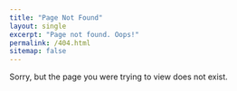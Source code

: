 ```yaml
---
title: "Page Not Found"
layout: single
excerpt: "Page not found. Oops!"
permalink: /404.html
sitemap: false
---
```


Sorry, but the page you were trying to view does not exist.

<script type="text/javascript">
  var GOOG_FIXURL_LANG = 'en';
  var GOOG_FIXURL_SITE = '{{ site.url }}'
</script>
<script type="text/javascript"
  src="//linkhelp.clients.google.com/tbproxy/lh/wm/fixurl.js">
</script>
